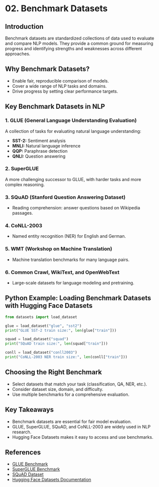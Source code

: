 # 02. Benchmark Datasets

## Introduction

Benchmark datasets are standardized collections of data used to evaluate and compare NLP models. They provide a common ground for measuring progress and identifying strengths and weaknesses across different approaches.

## Why Benchmark Datasets?

- Enable fair, reproducible comparison of models.
- Cover a wide range of NLP tasks and domains.
- Drive progress by setting clear performance targets.

## Key Benchmark Datasets in NLP

### 1. GLUE (General Language Understanding Evaluation)
A collection of tasks for evaluating natural language understanding:
- **SST-2:** Sentiment analysis
- **MNLI:** Natural language inference
- **QQP:** Paraphrase detection
- **QNLI:** Question answering

### 2. SuperGLUE
A more challenging successor to GLUE, with harder tasks and more complex reasoning.

### 3. SQuAD (Stanford Question Answering Dataset)
- Reading comprehension: answer questions based on Wikipedia passages.

### 4. CoNLL-2003
- Named entity recognition (NER) for English and German.

### 5. WMT (Workshop on Machine Translation)
- Machine translation benchmarks for many language pairs.

### 6. Common Crawl, WikiText, and OpenWebText
- Large-scale datasets for language modeling and pretraining.

## Python Example: Loading Benchmark Datasets with Hugging Face Datasets

```python
from datasets import load_dataset

glue = load_dataset("glue", "sst2")
print("GLUE SST-2 train size:", len(glue["train"]))

squad = load_dataset("squad")
print("SQuAD train size:", len(squad["train"]))

conll = load_dataset("conll2003")
print("CoNLL-2003 NER train size:", len(conll["train"]))
```

## Choosing the Right Benchmark
- Select datasets that match your task (classification, QA, NER, etc.).
- Consider dataset size, domain, and difficulty.
- Use multiple benchmarks for a comprehensive evaluation.

## Key Takeaways
- Benchmark datasets are essential for fair model evaluation.
- GLUE, SuperGLUE, SQuAD, and CoNLL-2003 are widely used in NLP research.
- Hugging Face Datasets makes it easy to access and use benchmarks.

## References
- [GLUE Benchmark](https://gluebenchmark.com/)
- [SuperGLUE Benchmark](https://super.gluebenchmark.com/)
- [SQuAD Dataset](https://rajpurkar.github.io/SQuAD-explorer/)
- [Hugging Face Datasets Documentation](https://huggingface.co/docs/datasets/index) 